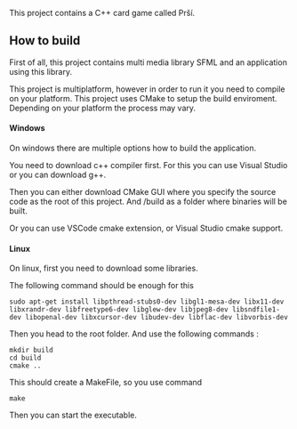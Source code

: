 This project contains a C++ card game called Prší.

## How to build

First of all, this project contains multi media library SFML and an application using this library.

This project is multiplatform, however in order to run it you need to compile on your platform.
This project uses CMake to setup the build enviroment.
Depending on your platform the process may vary. 

#### Windows

On windows there are multiple options how to build the application.

You need to download c++ compiler first. For this you can use Visual Studio or you can download g++.

Then you can either download CMake GUI where you specify the source code as the root of this project.
And <root>/build as a folder where binaries will be built.

Or you can use VSCode cmake extension, or Visual Studio cmake support.

#### Linux

On linux, first you need to download some libraries.

The following command should be enough for this
```
sudo apt-get install libpthread-stubs0-dev libgl1-mesa-dev libx11-dev libxrandr-dev libfreetype6-dev libglew-dev libjpeg8-dev libsndfile1-dev libopenal-dev libxcursor-dev libudev-dev libflac-dev libvorbis-dev
```
Then you head to the root folder. And use the following commands : 
```
mkdir build
cd build
cmake ..
```
This should create a MakeFile, so you use command
```
make
```
Then you can start the executable.
